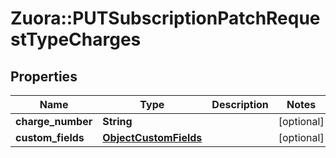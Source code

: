 # Zuora::PUTSubscriptionPatchRequestTypeCharges

## Properties
Name | Type | Description | Notes
------------ | ------------- | ------------- | -------------
**charge_number** | **String** |  | [optional] 
**custom_fields** | [**ObjectCustomFields**](ObjectCustomFields.md) |  | [optional] 


